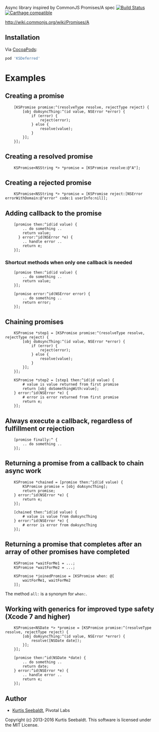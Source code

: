 Async library inspired by CommonJS Promises/A spec
[![Build Status](https://travis-ci.org/kseebaldt/deferred.svg?branch=master)](https://travis-ci.org/kseebaldt/deferred)
[![Carthage compatible](https://img.shields.io/badge/Carthage-compatible-4BC51D.svg?style=flat)](https://github.com/Carthage/Carthage)

http://wiki.commonjs.org/wiki/Promises/A

## Installation
Via [CocoaPods](http://cocoapods.org):
```ruby
pod 'KSDeferred'
```

# Examples

## Creating a promise
``` objc
	[KSPromise promise:^(resolveType resolve, rejectType reject) {
        [obj doAsyncThing:^(id value, NSError *error) {
			if (error) {
				reject(error);
			} else {
				resolve(value);
			}
		}];
    }];
```

## Creating a resolved promise
``` objc
    KSPromise<NSString *> *promise = [KSPromise resolve:@"A"];
```

## Creating a rejected promise
``` objc
    KSPromise<NSString *> *promise = [KSPromise reject:[NSError errorWithDomain:@"error" code:1 userInfo:nil]];
```

## Adding callback to the promise

``` objc
    [promise then:^id(id value) {
        .. do something ..
        return value;
      } error:^id(NSError *e) {
        .. handle error ..
        return e;
    }];
```

### Shortcut methods when only one callback is needed

``` objc
    [promise then:^id(id value) {
        .. do something ..
        return value;
    }];

    [promise error:^id(NSError error) {
        .. do something ..
        return error;
    }];
```

## Chaining promises

``` objc
    KSPromise *step1 = [KSPromise promise:^(resolveType resolve, rejectType reject) {
        [obj doAsyncThing:^(id value, NSError *error) {
			if (error) {
				reject(error);
			} else {
				resolve(value);
			}
		}];
    }];

    KSPromise *step2 = [step1 then:^id(id value) {
        # value is value returned from first promise
		return [obj doSomethingWith:value];
    } error:^id(NSError *e) {
        # error is error returned from first promise
		return e;
    }];
```

## Always execute a callback, regardless of fulfillment or rejection

``` objc
    [promise finally:^ {
        .. do something ..
    }];
```

## Returning a promise from a callback to chain async work

``` objc
    KSPromise *chained = [promise then:^id(id value) {
		KSPromise promise = [obj doAsyncThing];
		return promise;
    } error:^id(NSError *e) {
        return e;
    }];

    [chained then:^id(id value) {
        # value is value from doAsyncThing
    } error:^id(NSError *e) {
        # error is error from doAsyncThing
    }];
```

## Returning a promise that completes after an array of other promises have completed

``` objc
    KSPromise *waitForMe1 = ...;
    KSPromise *waitForMe2 = ...;
    
    KSPromise *joinedPromise = [KSPromise when: @[
        waitForMe1, waitForMe2
    ]];
```

The method `all:` is a synonym for `when:`.

## Working with generics for improved type safety (Xcode 7 and higher)
``` objc
    KSPromise<NSDate *> *promise = [KSPromise promise:^(resolveType resolve, rejectType reject) {
        [obj doAsyncThing:^(id value, NSError *error) {
			resolve([NSDate date]);
		}];
    }];

    [promise then:^id(NSDate *date) {
        .. do something ..
        return date;
    } error:^id(NSError *e) {
        .. handle error ..
        return e;
    }];
```

## Author

* [Kurtis Seebaldt](mailto:kurtis@pivotallabs.com), Pivotal Labs

Copyright (c) 2013-2016 Kurtis Seebaldt. This software is licensed under the MIT License.
